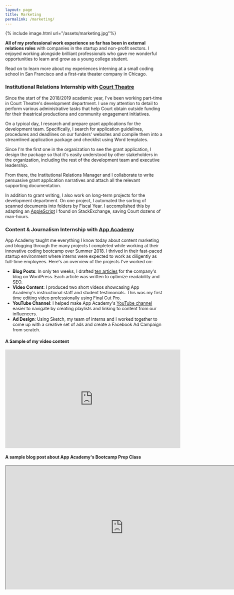 ```yaml
---
layout: page
title: Marketing
permalink: /marketing/
---
```


{% include image.html url="/assets/marketing.jpg"%}


**All of my professional work experience so far has been in external relations roles** with companies in the startup and non-profit sectors. I enjoyed working alongside brilliant professionals who gave me wonderful opportunities to learn and grow as a young college student.

Read on to learn more about my experiences interning at a small coding school in San Francisco and a first-rate theater company in Chicago. 

### Institutional Relations Internship with [Court Theatre](https://www.courttheatre.org/)

Since the start of the 2018/2019 academic year, I've been working part-time in Court Theatre's development department. I use my attention to detail to perform various administrative tasks that help Court obtain outside funding for their theatrical productions and community engagement initiatives.

On a typical day, I research and prepare grant applications for the development team. Specifically, I search for application guidelines, procedures and deadlines on our funders' websites and compile them into a streamlined application package and checklist using Word templates.

Since I'm the first one in the organization to see the grant application, I design the package so that it's easily understood by other stakeholders in the organization, including the rest of the development team and executive leadership. 

From there, the Institutional Relations Manager and I collaborate to write persuasive grant application narratives and attach all the relevant supporting documentation.

In addition to grant writing, I also work on long-term projects for the development department. On one project, I automated the sorting of scanned documents into folders by Fiscal Year. I accomplished this by adapting an [AppleScript](../assets/scanning.applescript) I found on StackExchange, saving Court dozens of man-hours.

### Content & Journalism Internship with [App Academy](https://www.appacademy.io/)

App Academy taught me everything I know today about content marketing and blogging through the many projects I completed while working at their innovative coding bootcamp over Summer 2018. I thrived in their fast-paced startup environment where interns were expected to work as diligently as full-time employees. Here's an overview of the projects I've worked on:

* **Blog Posts**: In only ten weeks, I drafted [ten articles](https://blog.appacademy.io/author/lmenendez/) for the company's blog on WordPress. Each article was written to optimize readability and SEO.
* **Video Content**: I produced two short videos showcasing App Academy's instructional staff and student testimonials. This was my first time editing video professionally using Final Cut Pro. 
* **YouTube Channel**: I helped make App Academy's [YouTube channel](https://www.youtube.com/channel/UC4kQ9nshL314gc5Cq7W4CVw/featured) easier to navigate by creating playlists and linking to content from our influencers.
* **Ad Design**: Using Sketch, my team of interns and I worked together to come up with a creative set of ads and create a Facebook Ad Campaign from scratch.


#### A Sample of my video content

<iframe width="560" height="315" class="center" src="https://www.youtube.com/embed/j0kQWCNU6s4" frameborder="0" allow="accelerometer; autoplay; encrypted-media; gyroscope; picture-in-picture" allowfullscreen></iframe>

<br>

#### A sample blog post about App Academy's Bootcamp Prep Class
<iframe width="750" height="394" src="https://blog.appacademy.io/bootcamp-prep-app-academy/" ></iframe>



